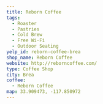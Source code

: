 ```yaml
---
title: Reborn Coffee
tags:
  - Roaster
  - Pastries
  - Cold Brew
  - Free Wi-Fi
  - Outdoor Seating
yelp_id: reborn-coffee-brea
shop_name: Reborn Coffee
website: http://reborncoffee.com/
type: Coffee Shop
city: Brea
coffee:
  - Reborn Coffee
map: 33.909473, -117.850972
---
```

